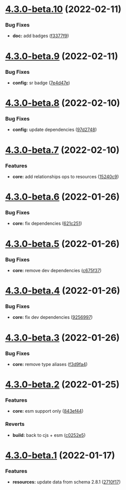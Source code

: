 # [4.3.0-beta.10](https://github.com/commercelayer/commercelayer-sdk/compare/v4.3.0-beta.9...v4.3.0-beta.10) (2022-02-11)


### Bug Fixes

* **doc:** add badges ([f3377f9](https://github.com/commercelayer/commercelayer-sdk/commit/f3377f953cc94c975882802c0a6d07d820c64adc))

# [4.3.0-beta.9](https://github.com/commercelayer/commercelayer-sdk/compare/v4.3.0-beta.8...v4.3.0-beta.9) (2022-02-11)


### Bug Fixes

* **config:** sr badge ([7e4d47e](https://github.com/commercelayer/commercelayer-sdk/commit/7e4d47ed97711fced8de8fd6d5d68c494c244f35))

# [4.3.0-beta.8](https://github.com/commercelayer/commercelayer-sdk/compare/v4.3.0-beta.7...v4.3.0-beta.8) (2022-02-10)


### Bug Fixes

* **config:** update dependencies ([97d2748](https://github.com/commercelayer/commercelayer-sdk/commit/97d274881e106ba83a50f0350d4fe6cc3eaedeb0))

# [4.3.0-beta.7](https://github.com/commercelayer/commercelayer-sdk/compare/v4.3.0-beta.6...v4.3.0-beta.7) (2022-02-10)


### Features

* **core:** add relationships ops to resources ([15240c9](https://github.com/commercelayer/commercelayer-sdk/commit/15240c9d5ccacef8d28da1fba018cfc6e0833b9f))

# [4.3.0-beta.6](https://github.com/commercelayer/commercelayer-sdk/compare/v4.3.0-beta.5...v4.3.0-beta.6) (2022-01-26)


### Bug Fixes

* **core:** fix dependencies ([621c251](https://github.com/commercelayer/commercelayer-sdk/commit/621c2512db9835ffdcb51fc2150bde67d862c5e8))

# [4.3.0-beta.5](https://github.com/commercelayer/commercelayer-sdk/compare/v4.3.0-beta.4...v4.3.0-beta.5) (2022-01-26)


### Bug Fixes

* **core:** remove dev dependencies ([c675f37](https://github.com/commercelayer/commercelayer-sdk/commit/c675f3798cdf3db0adfbff6701410e242911447d))

# [4.3.0-beta.4](https://github.com/commercelayer/commercelayer-sdk/compare/v4.3.0-beta.3...v4.3.0-beta.4) (2022-01-26)


### Bug Fixes

* **core:** fix dev dependencies ([9256997](https://github.com/commercelayer/commercelayer-sdk/commit/925699787ea15be948569e6ab988a0110c5730aa))

# [4.3.0-beta.3](https://github.com/commercelayer/commercelayer-sdk/compare/v4.3.0-beta.2...v4.3.0-beta.3) (2022-01-26)


### Bug Fixes

* **core:** remove type aliases ([f3d9fa4](https://github.com/commercelayer/commercelayer-sdk/commit/f3d9fa490c68af8acbcf69a4a53563425717d9e2))

# [4.3.0-beta.2](https://github.com/commercelayer/commercelayer-sdk/compare/v4.3.0-beta.1...v4.3.0-beta.2) (2022-01-25)


### Features

* **core:** esm support only ([843ef44](https://github.com/commercelayer/commercelayer-sdk/commit/843ef44bbdf28b9f9d4aef822a4db771ee9bb4ab))


### Reverts

* **build:** back to cjs + esm ([c0252e5](https://github.com/commercelayer/commercelayer-sdk/commit/c0252e5018d773bc50eb2cb38879c176ab0fc884))

# [4.3.0-beta.1](https://github.com/commercelayer/commercelayer-sdk/compare/v4.2.0...v4.3.0-beta.1) (2022-01-17)


### Features

* **resources:** update data from schema 2.8.1 ([2710f17](https://github.com/commercelayer/commercelayer-sdk/commit/2710f17aa909c960a8b59b4cd71867acff10f73c))
